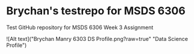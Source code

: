 # Brychan's testrepo for MSDS 6306
Test GitHub repository for MSDS 6306 Week 3 Assignment 

![Alt text]("Brychan Manry 6303 DS Profile.png?raw=true" "Data Science Profile")